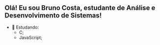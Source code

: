 ## Olá! Eu sou Bruno Costa, estudante de Análise e Desenvolvimento de Sistemas!

- 🌱 Estudando:
     -  C;
     -  JavaScript;

